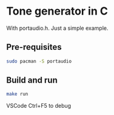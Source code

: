 # Tone generator in C
With portaudio.h. Just a simple example.

## Pre-requisites
```bash
sudo pacman -S portaudio
```


## Build and run
```bash
make run
```

VSCode Ctrl+F5 to debug
